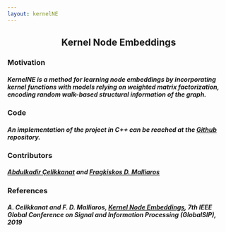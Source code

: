```yaml
---
layout: kernelNE
---
```

## <center>Kernel Node Embeddings</center>
### Motivation
##### *KernelNE*  is a method for learning node embeddings by incorporating kernel functions with models relying on weighted matrix factorization, encoding random walk-based structural information of the graph.


### Code
##### An implementation of the project in C++ can be reached at the [Github](https://github.com/abdcelikkanat/kernelNodeEmb) repository.

### Contributors
##### [Abdulkadir Çelikkanat](http://abdcelikkanat.github.io/) and [Fragkiskos D. Malliaros](http://fragkiskos.me)

### References
##### A. Celikkanat and F. D. Malliaros, [Kernel Node Embeddings](https://arxiv.org/abs/1909.03416), 7th IEEE Global Conference on Signal and Information Processing (GlobalSIP), 2019
